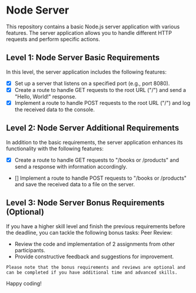 # Node Server

This repository contains a basic Node.js server application with various features. The server application allows you to handle different HTTP requests and perform specific actions.

## Level 1: Node Server Basic Requirements

In this level, the server application includes the following features:

- [x] Set up a server that listens on a specified port (e.g., port 8080).
- [x] Create a route to handle GET requests to the root URL ("/") and send a "Hello, World!" response.
- [x] Implement a route to handle POST requests to the root URL ("/") and log the received data to the console.

## Level 2: Node Server Additional Requirements

In addition to the basic requirements, the server application enhances its functionality with the following features:

- [x] Create a route to handle GET requests to "/books or /products" and send a response with information accordingly.
- [] Implement a route to handle POST requests to "/books or /products" and save the received data to a file on the server.

## Level 3: Node Server Bonus Requirements (Optional)

If you have a higher skill level and finish the previous requirements before the deadline, you can tackle the following bonus tasks:
Peer Review:
- Review the code and implementation of 2 assignments from other participants.
- Provide constructive feedback and suggestions for improvement.

`Please note that the bonus requirements and reviews are optional and can be completed if you have additional time and advanced skills.`

Happy coding!
